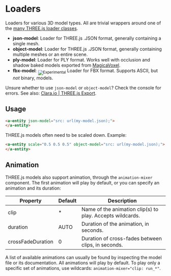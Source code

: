 # Loaders

Loaders for various 3D model types. All are trivial wrappers around one of the [many THREE.js loader classes](https://github.com/mrdoob/three.js/tree/master/examples/js/loaders).

- **json-model**: Loader for THREE.js .JSON format, generally containing a single mesh.
- **object-model**: Loader for THREE.js .JSON format, generally containing multiple meshes or an entire scene.
- **ply-model**: Loader for PLY format. Works well with occlusion and shadow baked models exported from [MagicaVoxel](https://ephtracy.github.io/).
- **fbx-model**: <sub><img alt="Experimental" src="https://img.shields.io/badge/status-experimental-orange.svg"></sub> Loader for FBX format. Supports ASCII, but *not* binary, models.

Unsure whether to use `json-model` or `object-model`? Check the console for errors. See also: [Clara.io | THREE.js Export](https://clara.io/learn/user-guide/data_exchange/threejs_export).

## Usage

```html
<a-entity json-model="src: url(my-model.json);">
</a-entity>
```

THREE.js models often need to be scaled down. Example:

```html
<a-entity scale="0.5 0.5 0.5" object-model="src: url(my-model.json);">
</a-entity>
```

## Animation

THREE.js models also support animation, through the `animation-mixer` component. The first animation will play by default, or you can specify
an animation and its duration:

| Property          | Default | Description                                               |
|-------------------|---------|-----------------------------------------------------------|
| clip              | *       | Name of the animation clip(s) to play. Accepts wildcards. |
| duration          | AUTO    | Duration of the animation, in seconds.                    |
| crossFadeDuration | 0       | Duration of cross-fades between clips, in seconds.        |

A list of available animations can usually be found by inspecting the model file or its documentation. All animations will play by default. To play only a specific set of animations, use wildcards: `animation-mixer="clip: run_*"`.
